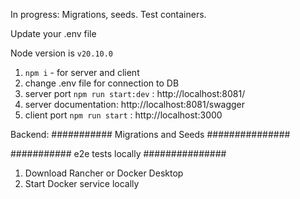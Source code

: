 In progress:
Migrations, seeds.
Test containers.

Update your .env file 

Node version is `v20.10.0`

1. `npm i` -  for server and client 
2. change .env file for connection to DB
3. server port  `npm run start:dev` : http://localhost:8081/
4. server documentation: http://localhost:8081/swagger
5. client port  `npm run start` : http://localhost:3000

Backend:
########### Migrations and Seeds ###############

########### e2e tests locally ###############
1. Download Rancher or Docker Desktop 
2. Start Docker service locally





 
 
